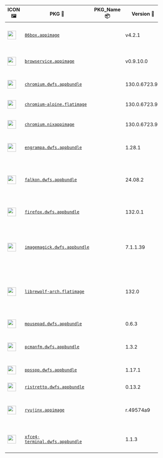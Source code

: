|ICON 🖼️|PKG 📀|PKG_Name 📦|Version 🧬| Description ℹ️|Note ⚠️|Homepage 🌐|Source 📡|Size 💾|SHA256SUM 🔐|B3SUM 🔐|Script ⚙️|Log 🧾|
| ---- | ---- | ---- | ---- | ---- | ---- | ---- | ---- | ---- | ---- | ---- | ---- | ---- |
| <img src="https://pkg.pkgforge.dev/aarch64/86box.appimage.icon.png" width="28" height="28"> | [`86box.appimage`](https://pkg.pkgforge.dev/aarch64-Linux/86box.appimage) |  | v4.2.1 | Emulator of x86-based machines | Officially Created AppImage. Check/Report @ https://github.com/86Box/86Box. You need to download ROMS (https://86box.readthedocs.io/en/latest/usage/roms.html) | [https://86box.readthedocs.io](https://86box.readthedocs.io) | [https://github.com/86Box/86Box](https://github.com/86Box/86Box) |54.23 MB | `b39f794aec44d5807c79bfbe83c92b72959981e29024a5f51b9a8bb049156b6d` | `44f2b9dd22380b4d2e2b55f1610fc153ff3a44580b98d062544fc91361943ee7` | https://github.com/pkgforge/pkgcache/blob/main/.github/scripts/aarch64-Linux/pkgs/86box.appimage.sh | https://pkg.pkgforge.dev/aarch64-Linux/86box.appimage.log | Emulator |
| <img src="https://pkg.pkgforge.dev/aarch64/browservice.appimage.icon.png" width="28" height="28"> | [`browservice.appimage`](https://pkg.pkgforge.dev/aarch64-Linux/browservice.appimage) |  | v0.9.10.0 | Browse the modern web on historical browsers | Officially Created AppImage. Check/Report @ https://github.com/ttalvitie/browservice | [https://github.com/ttalvitie/browservice](https://github.com/ttalvitie/browservice) | [https://github.com/ttalvitie/browservice](https://github.com/ttalvitie/browservice) |242.63 MB | `d8c01e85c1e7d6d970f0b84b1779e3a17e6a0e5d186d9c17f83980c4b397a78e` | `c69937d564001473980e3ed9cd1fa746be21d74d0ad0231a879ae398d82d51a7` | https://github.com/pkgforge/pkgcache/blob/main/.github/scripts/aarch64-Linux/pkgs/browservice.appimage.sh | https://pkg.pkgforge.dev/aarch64-Linux/browservice.appimage.log | WebBrowser |
| <img src="https://pkg.pkgforge.dev/aarch64/chromium.dwfs.appbundle.icon.png" width="28" height="28"> | [`chromium.dwfs.appbundle`](https://pkg.pkgforge.dev/aarch64-Linux/chromium.dwfs.appbundle) |  | 130.0.6723.91 | Open source web browser from Google | AppBundles: https://github.com/xplshn/pelf. More: https://l.ajam.dev/appbundles | [https://www.chromium.org](https://www.chromium.org) | [https://chromium.googlesource.com/chromium/src.git](https://chromium.googlesource.com/chromium/src.git) |231.09 MB | `78d45b52d2e2e1bb28a3262e4d4f371be13bf711919062a855b88acc10159349` | `1c861a1259d373e55fd58a384452225a895ed12552a7fece36300e5d5fa16687` | https://github.com/pkgforge/pkgcache/blob/main/.github/scripts/aarch64-Linux/pkgs/chromium.appbundle.sh | https://pkg.pkgforge.dev/aarch64-Linux/chromium.appbundle.log | WebBrowser |
| <img src="" width="28" height="28"> | [`chromium-alpine.flatimage`](https://pkg.pkgforge.dev/aarch64-Linux/chromium-alpine.flatimage) |  | 130.0.6723.91 | Open source web browser from Google | FlatImages: https://github.com/ruanformigoni/flatimage. More: https://l.ajam.dev/flatimages | [https://www.chromium.org](https://www.chromium.org) | [https://chromium.googlesource.com/chromium/src.git](https://chromium.googlesource.com/chromium/src.git) |226.8 MB | `377701e83cff0ed3d501b9cbe21c5602aaf35c4a08d13f61ab825efeb004ae63` | `bb36765e0c00097a9301139399e820fe3c9f47c6d5ac045d06c524fc00830bb1` | https://github.com/pkgforge/pkgcache/blob/main/.github/scripts/aarch64-Linux/pkgs/chromium.flatimage.sh | https://pkg.pkgforge.dev/aarch64-Linux/chromium.flatimage.log | WebBrowser |
| <img src="https://pkg.pkgforge.dev/aarch64/chromium.nixappimage.icon.png" width="28" height="28"> | [`chromium.nixappimage`](https://pkg.pkgforge.dev/aarch64-Linux/chromium.nixappimage) |  | 130.0.6723.91 | Open source web browser from Google | NixAppImages: https://l.ajam.dev/nix-appimage | [https://www.chromium.org](https://www.chromium.org) | [https://chromium.googlesource.com/chromium/src.git](https://chromium.googlesource.com/chromium/src.git) |425.35 MB | `7393adae0b073f6f820df697710c10a671f4fb314ae7bc737874e2e65dc0b7e3` | `c35d19e94ec43c0a096afa4ca59ae71ecaf053a1e5a570daf80aac6160ce8574` | https://github.com/pkgforge/pkgcache/blob/main/.github/scripts/aarch64-Linux/pkgs/chromium.nixappimage.sh | https://pkg.pkgforge.dev/aarch64-Linux/chromium.nixappimage.log | WebBrowser |
| <img src="https://pkg.pkgforge.dev/aarch64/engrampa.dwfs.appbundle.icon.png" width="28" height="28"> | [`engrampa.dwfs.appbundle`](https://pkg.pkgforge.dev/aarch64-Linux/engrampa.dwfs.appbundle) |  | 1.28.1 | A file archiver for MATE | AppBundles: https://github.com/xplshn/pelf. More: https://l.ajam.dev/appbundles | [https://wiki.mate-desktop.org/mate-desktop/applications/engrampa/](https://wiki.mate-desktop.org/mate-desktop/applications/engrampa/) | [https://github.com/mate-desktop/engrampa](https://github.com/mate-desktop/engrampa) |16.94 MB | `48fda3f49778a9a64e4068d6723df5779eb38d4d3860f26e783953571601a12c` | `dd791a2a95a315ac1c4274e979ebe79886e91f251cfa7aabad83346faf9aa4f4` | https://github.com/pkgforge/pkgcache/blob/main/.github/scripts/aarch64-Linux/pkgs/engrampa.appbundle.sh | https://pkg.pkgforge.dev/aarch64-Linux/engrampa.appbundle.log | WebBrowser |
| <img src="https://pkg.pkgforge.dev/aarch64/falkon.dwfs.appbundle.icon.png" width="28" height="28"> | [`falkon.dwfs.appbundle`](https://pkg.pkgforge.dev/aarch64-Linux/falkon.dwfs.appbundle) |  | 24.08.2 | A KDE web browser with the QtWebEngine Rendering Engine | AppBundles: https://github.com/xplshn/pelf. More: https://l.ajam.dev/appbundles | [https://www.falkon.org](https://www.falkon.org) | [https://invent.kde.org/network/falkon](https://invent.kde.org/network/falkon) |283.17 MB | `be85126d6397b046bdb52ca90b5e46a443d36a9379ccc6a34cdb37dd7417ce91` | `5ef8a038369af3a09cec8505e0cb3bb0759128079e144d318ffdc8bb2c82150c` | https://github.com/pkgforge/pkgcache/blob/main/.github/scripts/aarch64-Linux/pkgs/falkon.appbundle.sh | https://pkg.pkgforge.dev/aarch64-Linux/falkon.appbundle.log | WebBrowser |
| <img src="https://pkg.pkgforge.dev/aarch64/firefox.dwfs.appbundle.icon.png" width="28" height="28"> | [`firefox.dwfs.appbundle`](https://pkg.pkgforge.dev/aarch64-Linux/firefox.dwfs.appbundle) |  | 132.0.1 | A web browser built from Firefox source tree | AppBundles: https://github.com/xplshn/pelf. More: https://l.ajam.dev/appbundles | [http://www.mozilla.com](http://www.mozilla.com) | [https://hg.mozilla.org/mozilla-central](https://hg.mozilla.org/mozilla-central) |189.06 MB | `c705c7471561a386552c14f31cb774be28ad5ae452b1ce1da4a0c5003a3fe904` | `6fd2a0dc501344437380f840704e46c8c6ab541f3e4567e157368d19af08aea8` | https://github.com/pkgforge/pkgcache/blob/main/.github/scripts/aarch64-Linux/pkgs/firefox.appbundle.sh | https://pkg.pkgforge.dev/aarch64-Linux/firefox.appbundle.log | WebBrowser |
| <img src="https://pkg.pkgforge.dev/aarch64/imagemagick.appbundle.icon.png" width="28" height="28"> | [`imagemagick.dwfs.appbundle`](https://pkg.pkgforge.dev/aarch64-Linux/imagemagick.dwfs.appbundle) |  | 7.1.1.39 | FOSS suite for editing and manipulating Digital Images & Files | AppBundles: https://github.com/xplshn/pelf. More: https://l.ajam.dev/appbundles | [https://imagemagick.org](https://imagemagick.org) | [https://github.com/ImageMagick/ImageMagick](https://github.com/ImageMagick/ImageMagick) |12.37 MB | `ea1d98e73cdccd243b8109e753c698be28836cae4f1164aef50e7d3732f4a86a` | `b8683da769a9e59927446ff39d4bf16ca83166993c704742aeb77d7bc18d2fda` | https://github.com/pkgforge/pkgcache/blob/main/.github/scripts/aarch64-Linux/pkgs/imagemagick.appbundle.sh | https://pkg.pkgforge.dev/aarch64-Linux/imagemagick.appbundle.log | ConsoleOnly,Graphics,ImageProcessing,Utility |
| <img src="https://pkg.pkgforge.dev/aarch64/librewolf.flatimage.icon.png" width="28" height="28"> | [`librewolf-arch.flatimage`](https://pkg.pkgforge.dev/aarch64-Linux/librewolf-arch.flatimage) |  | 132.0 | A custom version of Firefox, focused on privacy, security and freedom | FlatImages: https://github.com/ruanformigoni/flatimage. More: https://l.ajam.dev/flatimages | [https://librewolf.net](https://librewolf.net) | [https://codeberg.org/librewolf/source](https://codeberg.org/librewolf/source) |577.15 MB | `310a596c59f2313d7a8480f8a7de6af586296846154cd1f909192c14a5d1b82a` | `3eec3430cf63a9c3010bbc61bc1afedbb42a6da1ff519122e24710d64ab3ad05` | https://github.com/pkgforge/pkgcache/blob/main/.github/scripts/aarch64-Linux/pkgs/librewolf.flatimage.sh | https://pkg.pkgforge.dev/aarch64-Linux/librewolf.flatimage.log | WebBrowser,Security |
| <img src="https://pkg.pkgforge.dev/aarch64/mousepad.dwfs.appbundle.icon.png" width="28" height="28"> | [`mousepad.dwfs.appbundle`](https://pkg.pkgforge.dev/aarch64-Linux/mousepad.dwfs.appbundle) |  | 0.6.3 | An easy-to-use, Fast & Simple Editor | AppBundles: https://github.com/xplshn/pelf. More: https://l.ajam.dev/appbundles | [https://docs.xfce.org/apps/mousepad/start](https://docs.xfce.org/apps/mousepad/start) | [https://gitlab.xfce.org/apps/mousepad](https://gitlab.xfce.org/apps/mousepad) |17.54 MB | `7d6d6a0fedb741bbf8fc018f76868b553f0a2955048a66db60bafb3d224161c5` | `1fdc5f1ac62629345c167f6b219ad0bce9e91b8c651581ca81a3b1f32f8b3e50` | https://github.com/pkgforge/pkgcache/blob/main/.github/scripts/aarch64-Linux/pkgs/mousepad.appbundle.sh | https://pkg.pkgforge.dev/aarch64-Linux/mousepad.appbundle.log | TextEditor |
| <img src="" width="28" height="28"> | [`pcmanfm.dwfs.appbundle`](https://pkg.pkgforge.dev/aarch64-Linux/pcmanfm.dwfs.appbundle) |  | 1.3.2 | Extremely fast and lightweight file manager | AppBundles: https://github.com/xplshn/pelf. More: https://l.ajam.dev/appbundles | [https://github.com/lxde/pcmanfm](https://github.com/lxde/pcmanfm) | [https://github.com/lxde/pcmanfm](https://github.com/lxde/pcmanfm) |17.16 MB | `a63e9319329a7a43154ffb0929c023899a18ba4b32673cac8b503262c69f4e51` | `37f9d9d356232f95a11b2acc5e32a35217b6cd3bc04e26048e4310c68fe3bb97` | https://github.com/pkgforge/pkgcache/blob/main/.github/scripts/aarch64-Linux/pkgs/pcmanfm.appbundle.sh | https://pkg.pkgforge.dev/aarch64-Linux/pcmanfm.appbundle.log | Core,FileManager |
| <img src="https://pkg.pkgforge.dev/aarch64/ppsspp.dwfs.appbundle.icon.png" width="28" height="28"> | [`ppsspp.dwfs.appbundle`](https://pkg.pkgforge.dev/aarch64-Linux/ppsspp.dwfs.appbundle) |  | 1.17.1 | A Fast and Portable PSP emulator | AppBundles: https://github.com/xplshn/pelf. More: https://l.ajam.dev/appbundles | [https://www.ppsspp.org](https://www.ppsspp.org) | [https://github.com/hrydgard/ppsspp](https://github.com/hrydgard/ppsspp) |157.71 MB | `d52c319bbfb4cf4874e75a1db4ee1089954f9a00e04c99fa9b7a032813269905` | `bbf8e75359a3ab2bae7573210b9f04b072842a3568bce4537ea538cde29737c6` | https://github.com/pkgforge/pkgcache/blob/main/.github/scripts/aarch64-Linux/pkgs/ppsspp.appbundle.sh | https://pkg.pkgforge.dev/aarch64-Linux/ppsspp.appbundle.log | Emulator,Game |
| <img src="https://pkg.pkgforge.dev/aarch64/ristretto.dwfs.appbundle.icon.png" width="28" height="28"> | [`ristretto.dwfs.appbundle`](https://pkg.pkgforge.dev/aarch64-Linux/ristretto.dwfs.appbundle) |  | 0.13.2 | An Image Viewer | AppBundles: https://github.com/xplshn/pelf. More: https://l.ajam.dev/appbundles | [https://docs.xfce.org/apps/ristretto/start](https://docs.xfce.org/apps/ristretto/start) | [https://gitlab.xfce.org/apps/ristretto](https://gitlab.xfce.org/apps/ristretto) |17.06 MB | `e8a9094acf89a2cda5d12510d226ece6e32c651a66f061f2e797c6c4a0ae7906` | `a484b60d6e297201da026804b9e114e1233fbc4cbedf6da34c2adc33eb8ce93a` | https://github.com/pkgforge/pkgcache/blob/main/.github/scripts/aarch64-Linux/pkgs/ristretto.appbundle.sh | https://pkg.pkgforge.dev/aarch64-Linux/ristretto.appbundle.log | ImageProcessing,Photography,Viewer |
| <img src="https://pkg.pkgforge.dev/aarch64/ryujinx.appimage.icon.png" width="28" height="28"> | [`ryujinx.appimage`](https://pkg.pkgforge.dev/aarch64-Linux/ryujinx.appimage) |  | r.49574a9 | A simple, experimental Nintendo Switch emulator | Officially Created AppImage. Check/Report @ https://github.com/ryujinx-mirror/ryujinx | [https://github.com/ryujinx-mirror/ryujinx](https://github.com/ryujinx-mirror/ryujinx) | [https://github.com/ryujinx-mirror/ryujinx](https://github.com/ryujinx-mirror/ryujinx) |24.25 MB | `96bb4b417c2441892ebbfc219b63f52dde263192a61986d61093e94d9d1adcda` | `0c196a34c381ae8a32cd1ad7183a0448693a3709fddec4cd45a2b4133b0d7aab` | https://github.com/pkgforge/pkgcache/blob/main/.github/scripts/aarch64-Linux/pkgs/ryujinx.appimage.sh | https://pkg.pkgforge.dev/aarch64-Linux/ryujinx.appimage.log | Emulator |
| <img src="https://pkg.pkgforge.dev/aarch64/xfce4-terminal.dwfs.appbundle.icon.png" width="28" height="28"> | [`xfce4-terminal.dwfs.appbundle`](https://pkg.pkgforge.dev/aarch64-Linux/xfce4-terminal.dwfs.appbundle) |  | 1.1.3 | A lightweight and easy to use Terminal Emulator | AppBundles: https://github.com/xplshn/pelf. More: https://l.ajam.dev/appbundles | [https://docs.xfce.org/apps/xfce4-terminal/start](https://docs.xfce.org/apps/xfce4-terminal/start) | [https://gitlab.xfce.org/apps/xfce4-terminal](https://gitlab.xfce.org/apps/xfce4-terminal) |20.94 MB | `edf999eb5dbf3fb21a70fef75d294f603a4472fadf18b49c38399b95d82de470` | `873a832c54368831331ee736eaf46df610ffbcaacac0c9066ff8302926d00d95` | https://github.com/pkgforge/pkgcache/blob/main/.github/scripts/aarch64-Linux/pkgs/xfce4-terminal.appbundle.sh | https://pkg.pkgforge.dev/aarch64-Linux/xfce4-terminal.appbundle.log | Core,TerminalEmulator |

